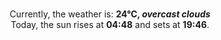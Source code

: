 <p  align="center"><br/>Currently, the weather is: <b> 24°C, <i>overcast clouds</i></b></br>Today, the sun rises at <b>04:48</b> and sets at <b>19:46</b>.</p>